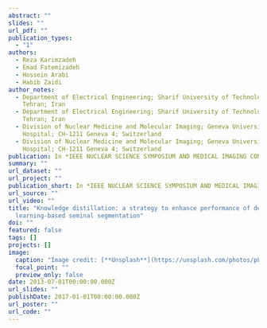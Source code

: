 ```yaml
---
abstract: ""
slides: ""
url_pdf: ""
publication_types:
  - "1"
authors:
  - Reza Karimzadeh
  - Emad Fatemizadeh
  - Hossein Arabi
  - Habib Zaidi
author_notes:
  - Department of Electrical Engineering; Sharif University of Technology;
    Tehran; Iran
  - Department of Electrical Engineering; Sharif University of Technology;
    Tehran; Iran
  - Division of Nuclear Medicine and Molecular Imaging; Geneva University
    Hospital; CH-1211 Geneva 4; Switzerland
  - Division of Nuclear Medicine and Molecular Imaging; Geneva University
    Hospital; CH-1211 Geneva 4; Switzerland
publication: In *IEEE NUCLEAR SCIENCE SYMPOSIUM AND MEDICAL IMAGING CONFERENCE2021*
summary: ""
url_dataset: ""
url_project: ""
publication_short: In *IEEE NUCLEAR SCIENCE SYMPOSIUM AND MEDICAL IMAGING CONFERENCE 2021*
url_source: ""
url_video: ""
title: "Knowledge distillation: a strategy to enhance performance of deep
  learning-based seminal segmentation"
doi: ""
featured: false
tags: []
projects: []
image:
  caption: "Image credit: [**Unsplash**](https://unsplash.com/photos/pLCdAaMFLTE)"
  focal_point: ""
  preview_only: false
date: 2013-07-01T00:00:00.000Z
url_slides: ""
publishDate: 2017-01-01T00:00:00.000Z
url_poster: ""
url_code: ""
---
```

